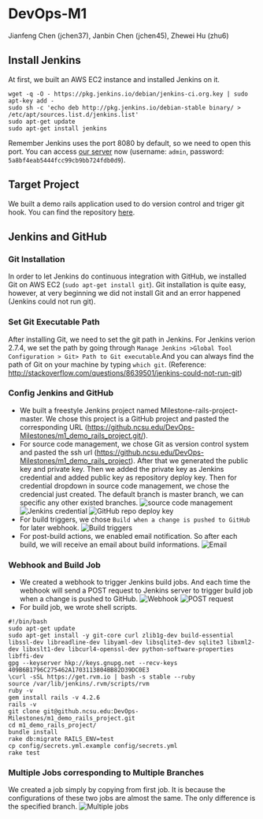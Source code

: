 # DevOps-M1
Jianfeng Chen (jchen37), Janbin Chen (jchen45), Zhewei Hu (zhu6)
##  Install Jenkins
At first, we built an AWS EC2 instance and installed Jenkins on it.
```
wget -q -O - https://pkg.jenkins.io/debian/jenkins-ci.org.key | sudo apt-key add -
sudo sh -c 'echo deb http://pkg.jenkins.io/debian-stable binary/ > /etc/apt/sources.list.d/jenkins.list'
sudo apt-get update
sudo apt-get install jenkins
```
Remember Jenkins uses the port 8080 by default, so we need to open this port. You can access [our server](http://54.205.110.11:8080/) now (username: `admin`, password: `5a8bf4eab5444fcc99cb9bb724fdb0d9`).

## Target Project
We built a demo rails application used to do version control and triger git hook. You can find the repository [here](https://github.ncsu.edu/DevOps-Milestones/m1_demo_rails_project).

## Jenkins and GitHub
### Git Installation
 In order to let Jenkins do continuous integration with GitHub, we installed Git on AWS EC2 (`sudo apt-get install git`). Git installation is quite easy, however, at very beginning we did not install Git and an error happened (Jenkins could not run git).
### Set Git Executable Path
 After installing Git, we need to set the git path in Jenkins. For Jenkins verion 2.7.4, we set the path by going through `Manage Jenkins >Global Tool Configuration > Git> Path to Git executable`.And you can always find the path of Git on your machine by typing `which git`. (Reference: http://stackoverflow.com/questions/8639501/jenkins-could-not-run-git)
### Config Jenkins and GitHub
- We built a freestyle Jenkins project named Milestone-rails-project-master. We chose this project is a GitHub project and pasted the corresponding URL (https://github.ncsu.edu/DevOps-Milestones/m1_demo_rails_project.git/).
- For source code management, we chose Git as version control system and pasted the ssh url (https://github.ncsu.edu/DevOps-Milestones/m1_demo_rails_project). After that we generated the public key and private key. Then we  added the private key as Jenkins credential and added public key as repository deploy key. Then for credential dropdown in source code management, we chose the credencial just created. The default branch is master branch, we can specific any other existed branches.
![source code management](https://lh3.googleusercontent.com/fvriC6ch4ou2sCZD4H4Mkh4Q2AaFgL37YeBCoWE0Q7TB4RG23z8OFhvM2rw4wlbMItCTklximQ=w1920-h1080-rw-no)
![Jenkins credential](https://lh3.googleusercontent.com/ULZgAgiaGnz2U2niIItJnC5KfPQVf2I1vysXU2f1UEslL39eyZiqdXjL26ELn_LXTUG5A5WAvA=w1920-h1080-rw-no)
![GitHub repo deploy key](https://lh3.googleusercontent.com/UvYv05x5EqX3EABdeROYaPZpV_eMLdJ-ziMlBgJgNoWsY-AwK5JZc0jLZF5DoC2ycLfmVldM6Q=w1920-h1080-rw-no)
- For build triggers, we chose `Build when a change is pushed to GitHub` for later webhook.
![Build triggers](https://lh3.googleusercontent.com/G29SMycJBR_cGusMKEaZzuyDwA5FkKNEciv96JNSZ95k-2n9fSvKk1xyZrgKYRompf7_AC4ELA=w1920-h1080-rw-no)
- For post-build actions, we enabled email notification. So after each build, we will receive an email about build informations.
![Email](https://lh3.googleusercontent.com/Uh4jxo0wc1U0xtgDtk7Th_HLGqKsUqqhcZEx5YYaiDPigTblRk61BheirX2OFF-rlDlQju59kA=w1920-h1080-rw-no)

### Webhook and Build Job
- We created a webhook to trigger Jenkins build jobs. And each time the webhook will send a POST request to Jenkins server to trigger build job when a change is pushed to GitHub.
![Webhook](https://lh3.googleusercontent.com/mbHm-OnrDJ-ouaUeh5ClPtyE6A9UMNAeo1LFxT6jFZmqB9jIat57eU1m5lctRnYWvCAzPzVpyA=w1920-h1080-rw-no)
![POST request](https://lh3.googleusercontent.com/_ihtivGe587N38vKHnfbF4XkRtFVjcUyecpo_Rg6lMuNSkaWL-6fYc38q7RNVjZE3cxrBloSAg=w1920-h1080-rw-no)
-  For build job, we wrote shell scripts.
```
#!/bin/bash
sudo apt-get update
sudo apt-get install -y git-core curl zlib1g-dev build-essential libssl-dev libreadline-dev libyaml-dev libsqlite3-dev sqlite3 libxml2-dev libxslt1-dev libcurl4-openssl-dev python-software-properties libffi-dev
gpg --keyserver hkp://keys.gnupg.net --recv-keys 409B6B1796C275462A1703113804BB82D39DC0E3 
\curl -sSL https://get.rvm.io | bash -s stable --ruby
source /var/lib/jenkins/.rvm/scripts/rvm
ruby -v
gem install rails -v 4.2.6 
rails -v
git clone git@github.ncsu.edu:DevOps-Milestones/m1_demo_rails_project.git
cd m1_demo_rails_project/
bundle install
rake db:migrate RAILS_ENV=test
cp config/secrets.yml.example config/secrets.yml
rake test
```

### Multiple Jobs corresponding to Multiple Branches
We created a job simply by copying from first job. It is because the configurations of these two jobs are almost the same. The only difference is the specified branch.
![Multiple jobs](https://lh3.googleusercontent.com/irvW-Jn3VcrQ2RyKhp9ZkResiXxXpeod3zyVKxaOn3WdIC5f8t_GhbZ6sUdSTKCJ1zY8Tt6CqA=w1920-h1080-rw-no)
